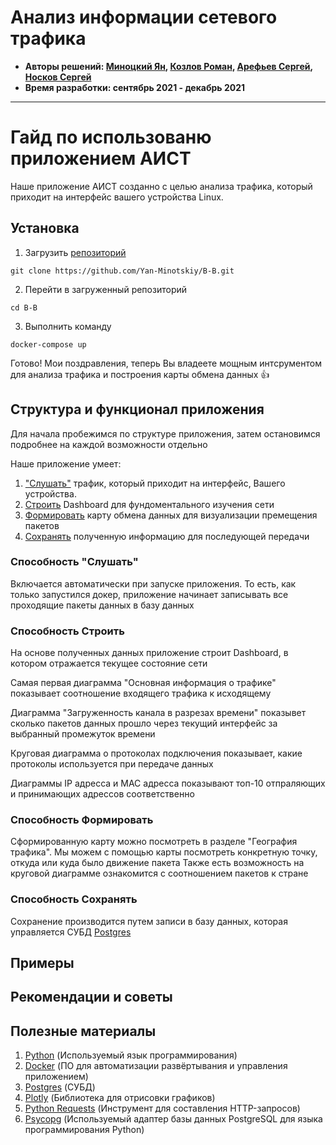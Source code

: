 # Анализ информации сетевого трафика

* **Авторы решений: [Миноцкий Ян](https://github.com/Yan-Minotskiy), [Козлов Роман](https://github.com/Antieasy), [Арефьев Сергей](https://github.com/sergo2048), [Носков Сергей](https://github.com/Sergey-Noskov)**
* **Время разработки: сентябрь 2021 - декабрь 2021**

---

# Гайд по использованю приложением АИСТ

Наше приложение АИСТ созданно с целью анализа трафика, который приходит на интерфейс вашего устройства Linux.

## Установка

1. Загрузить [репозиторий](https://github.com/Yan-Minotskiy/B-B.git)
```
git clone https://github.com/Yan-Minotskiy/B-B.git
```
2. Перейти в загруженный репозиторий
```
cd B-B
```
3. Выполнить команду 
```
docker-compose up
```
Готово! Мои поздравления, теперь Вы владеете мощным интсрументом для анализа трафика и построения карты обмена данных :+1: 
## Структура и функционал приложения

Для начала пробежимся по структуре приложения, затем остановимся подробнее на каждой возможности отдельно

Наше приложение умеет:
1. ["Слушать"](https://github.com/Yan-Minotskiy/B-B/tree/develop#способность-слушать) трафик, который приходит на интерфейс, Вашего устройства.
2. [Строить](https://github.com/Yan-Minotskiy/B-B/tree/develop#способность-строить) Dashboard для фундоментального изучения сети
3. [Формировать](https://github.com/Yan-Minotskiy/B-B/tree/develop#способность-формировать) карту обмена данных для визуализации премещения пакетов
4. [Сохранять](https://github.com/Yan-Minotskiy/B-B/tree/develop#способность-сохранять) полученную информацию для последующей передачи

### Способность "Слушать"

Включается автоматически при запуске приложения. То есть, как только запустился докер, приложение начинает записывать все проходящие пакеты данных в базу данных

### Способность Строить

На основе полученных данных приложение строит Dashboard, в котором отражается текущее состояние сети

Самая первая диаграмма "Основная информация о трафике" показывает соотношение входящего трафика к исходящему

Диаграмма "Загруженность канала в разрезах времени" показывет сколько пакетов данных прошло через текущий интерфейс за выбранный промежуток времени

Круговая диаграмма о протоколах подключения показывает, какие протоколы используется при передаче данных

Диаграммы IP адресса и MAC адресса показывают топ-10 отпраляющих и принимающих адрессов соответственно


### Способность Формировать

Сформированную карту можно посмотреть в разделе "География трафика". Мы можем с помощью карты посмотреть конкретную точку, откуда или куда было движение пакета
Также есть возможность на круговой диаграмме ознакомится с соотношением пакетов к стране

### Способность Сохранять

Сохранение производится путем записи в базу данных, которая управляется СУБД [Postgres](https://postgrespro.ru/)

## Примеры

## Рекомендации и советы

## Полезные материалы
1. [Python](https://www.python.org/) (Используемый язык программирования)
2. [Docker](https://www.docker.com/) (ПО для автоматизации развёртывания и управления приложением)
3. [Postgres](https://postgrespro.ru/) (СУБД)
4. [Plotly](https://plotly.com/python/) (Библиотека для отрисовки графиков)
5. [Python Requests](https://docs.python-requests.org/en/latest/) (Инструмент для составления HTTP-запросов)
6. [Psycopg](https://pypi.org/project/psycopg2/) (Используемый адаптер базы данных PostgreSQL для языка программирования Python)
